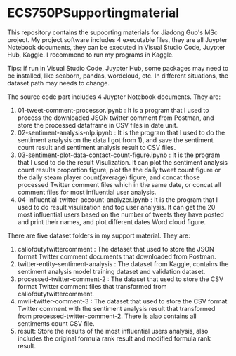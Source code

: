 # ECS750PSupportingmaterial
This repository contains the supoorting materials for Jiadong Guo's MSc project.
My project software includes 4 executable files, they are all Juypter Notebook documents, they can be executed in Visual Studio Code, Juypter Hub, Kaggle. I recommend to run my programs in Kaggle. 

Tips: if run in Visual Studio Code, Juypter Hub, some packages may need to be installed, like seaborn, pandas, wordcloud, etc. In different situations, the dataset path may needs to change.

The source code part includes 4 Juypter Notebook documents. They are:
1) 01-tweet-comment-processor.ipynb :  It is a program that I used to process the downloaded JSON twitter comment from Postman, and store the processed dataframe in CSV files in date unit.
2) 02-sentiment-analysis-nlp.ipynb : It is the program that I used to do the sentiment analysis on the data I got from 1), and save the sentiment count result and sentiment analysis result to CSV files.
3) 03-sentiment-plot-data-contact-count-figure.ipynb : It is the program that I used to do the result Visulization. It can plot the sentiment analysis count results proportion figure, plot the the daily tweet count figure or the daily steam player count(average) figure, and concat those processed Twitter comment files which in the same date, or concat all comment files for most influential user analysis.
4) 04-influential-twitter-account-analyzer.ipynb : It is the program that I used to do result visulization and top user analysis. It can get the 20 most influential users based on the number of tweets they have posted and print their names, and plot different dates Word cloud figure.

There are five dataset folders in my support material. They are:
1) callofdutytwittercomment : The dataset that used to store the JSON format Twitter comment documents that downloaded from Postman.
2) twitter-entity-sentiment-analysis : The dataset from Kaggle, contains the sentiment analysis model training dataset and validation dataset.
3) processed-twitter-comment-2 : The dataset that used to store the CSV format Twitter comment files that transformed from callofdutytwittercomment.
4) mwii-twitter-comment-3 : The dataset that used to store the CSV format Twitter comment with the sentiment analysis result that transformed from processed-twitter-comment-2. There is alao contains all sentiments count CSV file.
5) result: Store the results of the most influential users analysis, also includes the original formula rank result and modified formula rank result.
